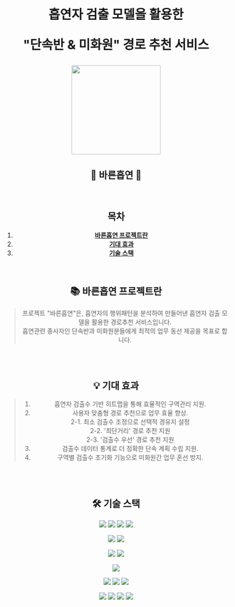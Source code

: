 <div align="center">
  <h1>흡연자 검출 모델을 활용한
  
  "단속반 &amp; 미화원" 경로 추천 서비스</h1>
<p align="center">
  <img src="https://drive.google.com/uc?export=view&id=1H4wo11QHD15uKfu6K9aU-LzTbAQFtgoT" width="200" />
</p>  
  
<div align="center">
    <h2>🚬 바른흡연 🔎</h2>
 </div>

<br />

## 목차
1. [**바른흡연 프로젝트란**](#1)
1. [**기대 효과**](#2)
1. [**기술 스택**](#2)
<br />


<div id="1"></div>

## 📚 바른흡연 프로젝트란
>프로젝트 "바른흡연"은, 흡연자의 행위패턴을 분석하여 만들어낸 흡연자 검출 모델을 활용한 경로추천 서비스입니다.  <br/>
>흡연관련 종사자인 단속반과 미화원분들에게 최적의 업무 동선 제공을 목표로 합니다.
<br/>

<br />

<div id="2"></div>

## 💡 기대 효과
>1. 흡연자 검출수 기반 히트맵을 통해 효율적인 구역관리 지원.  <br/>
>2. 사용자 맞춤형 경로 추천으로 업무 효율 향상.  
>2-1. 최소 검출수 조정으로 선택적 경유지 설정  
>2-2. '최단거리' 경로 추천 지원  
>2-3. '검출수 우선' 경로 추천 지원  
>3. 검출수 데이터 통계로 더 정확한 단속 계획 수립 지원.
>4. 구역별 검출수 초기화 기능으로 미화원간 업무 혼선 방지.
<br/>

<br />

<div id="2"></div>

## 🛠 기술 스택

![](https://img.shields.io/badge/%20OpenPose-%2300008B)
![](https://img.shields.io/badge/%20YOLOv8-orange)
![](https://img.shields.io/badge/%20YOLOv5-black)
![](https://img.shields.io/badge/%20SORT-%234B0082)

![](https://img.shields.io/badge/OpenCV-v4.7.0-black)
![](https://img.shields.io/badge/Pytorch-v2.0.0+cu117-black)

<img src="https://img.shields.io/badge/Python-3776AB?style=flat&logo=Python&logoColor=white" /> <img src="https://img.shields.io/badge/Swift-FF4500?style=flat&logo=Swift&logoColor=white" />

<img src="https://img.shields.io/badge/raspberrypi-A22846?style=flat&logo=raspberrypi&logoColor=white" />

![](https://img.shields.io/badge/%20-AWS-red)
![](https://img.shields.io/badge/%20-GoormIDE-red)
![](https://img.shields.io/badge/%20-Colab-red)

<img src="https://img.shields.io/badge/Flask-98FB98?style=flat&logo=Flask&logoColor=black" /> <img src="https://img.shields.io/badge/NaverMapAPI-2E8B57?style=flat&logo=Naver&logoColor=white" /> <img src="https://img.shields.io/badge/Firebase-FFCA28?style=flat&logo=Firebase&logoColor=white" /> <img src="https://img.shields.io/badge/MySQL-4479A1?style=flat&logo=MySQL&logoColor=white" />






